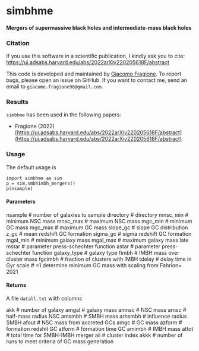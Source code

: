 # simbhme

#### Mergers of supermassive black holes and intermediate-mass black holes


### Citation

If you use this software in a scientific publication, I kindly ask you to cite: https://ui.adsabs.harvard.edu/abs/2022arXiv220205618F/abstract

This code is developed and maintained by [Giacomo Fragione](https://giacomofragione90.wixsite.com/giacomofragione).
To report bugs, please open an issue on GitHub. If you want to contact me, send an email to `giacomo.fragione90@gmail.com`.

### Results

`simbhme` has been used in the following papers:
- Fragione (2022) [https://ui.adsabs.harvard.edu/abs/2022arXiv220205618F/abstract](https://ui.adsabs.harvard.edu/abs/2022arXiv220205618F/abstract)

### Usage

The default usage is

    import simbhme as sim
    p = sim.smbhimbh_mergers()
    p(nsample)

#### Parameters

nsample # number of galaxies to sample
directory # directory
mnsc_min # minimum NSC mass
mnsc_max # maximum NSC mass
mgc_min # minimum GC mass
mgc_max # maximum GC mass
slope_gc # slope GC distribution
z_gc # mean redshift GC formation
sigma_gc # sigma redshift GC formation
mgal_min # minimum galaxy mass
mgal_max # maximum galaxy mass late
mstar  # parameter press-schechter function
astar  # parameter press-schechter function
galaxy_type # galaxy type
fimbh # IMBH mass over cluster mass
fgcimbh # fraction of clusters with IMBH
tdelay # delay time in Gyr
scale # =1 determine minimum GC mass with scaling from Fahrion+ 2021

#### Returns

A file `datall.txt` wiith columns

akk # number of galaxy
amgal # galaxy mass
amnsc # NSC mass
arnsc # half-mass radius NSC
amsmbh # SMBH mass
arhsmbh # influence radius SMBH
afout # NSC mass from accreted GCs
amgc # GC mass
azform # formation redshit GC
atform # formation time GC
amimbh # IMBH mass
attot # total time for SMBH-IMBH merger
aii # cluster index
akkk # number of runs to meet criteria of GC mass generation

